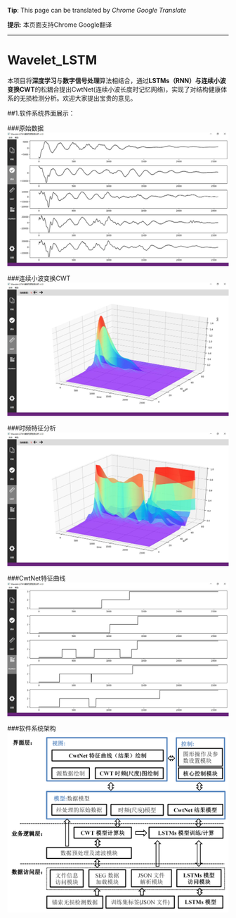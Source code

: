 **Tip**:  This page can be translated by *Chrome Google Translate*

**提示**: 本页面支持Chrome Google翻译

***

# Wavelet_LSTM
本项目将**深度学习**与**数字信号处理**算法相结合，通过**LSTMs（RNN）**与**连续小波变换CWT**的松耦合提出CwtNet(连续小波长度时记忆网络)，实现了对结构健康体系的无损检测分析。欢迎大家提出宝贵的意见。

##1.软件系统界面展示：

###原始数据
![avatar](./demo/[1]原始数据.JPG)

###连续小波变换CWT
![avatar](./demo/[2]连续小波变换CWT.JPG)

###时频特征分析
![avatar](./demo/[3]时频分析.JPG)

###CwtNet特征曲线
![avatar](./demo/[4]CwtNet特征曲线.JPG)

###软件系统架构
![avatar](./demo/[5]软件系统架构.png)




